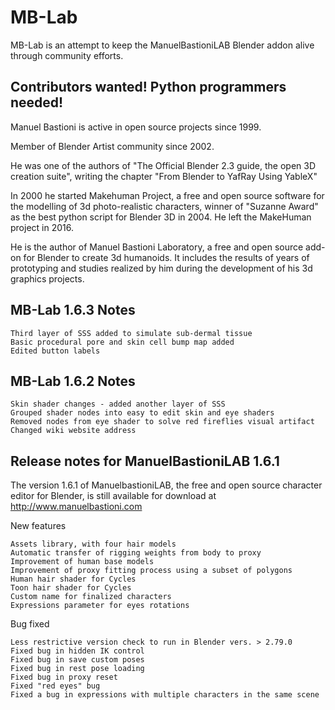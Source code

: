 # MB-Lab

MB-Lab is an attempt to keep the ManuelBastioniLAB Blender addon alive through community efforts.

## Contributors wanted! Python programmers needed!

Manuel Bastioni is active in open source projects since 1999.

Member of Blender Artist community since 2002.

He was one of the authors of "The Official Blender 2.3 guide, the open 3D creation suite", writing the chapter "From Blender to YafRay Using YableX"

In 2000 he started Makehuman Project, a free and open source software for the modelling of 3d photo-realistic characters, winner of "Suzanne Award" as the best python script for Blender 3D in 2004. He left the MakeHuman project in 2016.

He is the author of Manuel Bastioni Laboratory, a free and open source add-on for Blender to create 3d humanoids. It includes the results of years of prototyping and studies realized by him during the development of his 3d graphics projects.

## MB-Lab 1.6.3 Notes

    Third layer of SSS added to simulate sub-dermal tissue
    Basic procedural pore and skin cell bump map added
    Edited button labels

## MB-Lab 1.6.2 Notes

    Skin shader changes - added another layer of SSS
    Grouped shader nodes into easy to edit skin and eye shaders
    Removed nodes from eye shader to solve red fireflies visual artifact
    Changed wiki website address

## Release notes for ManuelBastioniLAB 1.6.1

The version 1.6.1 of ManuelbastioniLAB, the free and open source character editor for Blender, is still available for download at http://www.manuelbastioni.com

New features

    Assets library, with four hair models
    Automatic transfer of rigging weights from body to proxy
    Improvement of human base models
    Improvement of proxy fitting process using a subset of polygons
    Human hair shader for Cycles
    Toon hair shader for Cycles
    Custom name for finalized characters
    Expressions parameter for eyes rotations

Bug fixed

    Less restrictive version check to run in Blender vers. > 2.79.0
    Fixed bug in hidden IK control
    Fixed bug in save custom poses
    Fixed bug in rest pose loading
    Fixed bug in proxy reset
    Fixed "red eyes" bug
    Fixed a bug in expressions with multiple characters in the same scene

